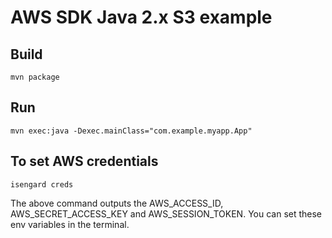 # AWS SDK Java 2.x S3 example

## Build

```
mvn package
```

## Run

```
mvn exec:java -Dexec.mainClass="com.example.myapp.App"
```

## To set AWS credentials

```
isengard creds
```
The above command outputs the AWS_ACCESS_ID, AWS_SECRET_ACCESS_KEY and AWS_SESSION_TOKEN.
You can set these env variables in the terminal.
